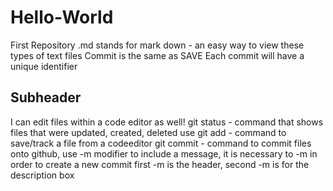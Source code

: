 # Hello-World
First Repository
.md stands for mark down - an easy way to view these types of text files
Commit is the same as SAVE
Each commit will have a unique identifier
## Subheader
I can edit files within a code editor as well!
git status - command that shows files that were updated, created, deleted
use git add - command to save/track a file from a codeeditor
git commit - command to commit files onto github, use -m modifier to include a message, it is necessary to -m in order to create a new commit
first -m is the header, second -m is for the description box